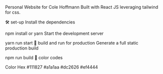 Personal Website for Cole Hoffmann
Built with React JS leveraging tailwind for css. 


🛠 set-up
Install the dependencies

npm install or yarn
Start the development server

yarn run start
🚀 build and run for production
Generate a full static production build

npm run build
🎨 color codes


Color	Hex
#111827
#a1a1aa
#dc2626
#ef4444
